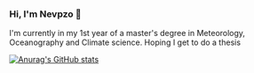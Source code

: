 ### Hi, I'm Nevpzo 👋
I'm currently in my 1st year of a master's degree in Meteorology, Oceanography and Climate science. Hoping I get to do a thesis

[![Anurag's GitHub stats](https://github-readme-stats.vercel.app/api?username=Nevpzo)](https://github.com/anuraghazra/github-readme-stats)
